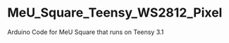 MeU_Square_Teensy_WS2812_Pixel
==============================

Arduino Code for MeU Square that runs on Teensy 3.1
